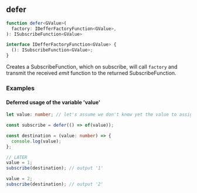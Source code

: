 ## defer

```ts
function defer<GValue>(
  factory: IDefferFactoryFunction<GValue>,
): ISubscribeFunction<GValue>
```

```ts
interface IDefferFactoryFunction<GValue> {
  (): ISubscribeFunction<GValue>;
}
```

Creates a SubscribeFunction, which on subscribe, will call `factory` and transmit the received *emit* function to the
returned SubscribeFunction.

### Examples

#### Deferred usage of the variable 'value'

```ts
let value: number; // let's assume we don't know yet the value to assign

const subscribe = defer(() => of(value));

const destination = (value: number) => {
  console.log(value);
};

// LATER
value = 1;
subscribe(destination); // output '1'

value = 2;
subscribe(destination); // output '2'
```


